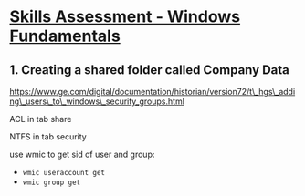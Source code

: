 # [Skills Assessment - Windows Fundamentals](https://academy.hackthebox.com/module/49/section/1015)

## 1\. Creating a shared folder called Company Data

<https://www.ge.com/digital/documentation/historian/version72/t\_hgs\_adding\_users\_to\_windows\_security_groups.html>

ACL in tab share

NTFS in tab security

use wmic to get sid of user and group:

- `wmic useraccount get`
- `wmic group get`
